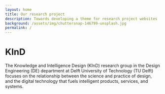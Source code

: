 ```yaml
---
layout: home
title: Our research project
description: Towards developing a theme for research project websites
background: /assets/img/chuttersnap-146799-unsplash.jpg
permalink: /
---
```


<!-- {: .alert .alert-info} -->
<!-- This is a demo website for [Petridish](https://github.com/peterdesmet/petridish): a Jekyll theme for research project websites. -->

# KInD
The Knowledge and Intelligence Design (KInD) research group in the Design Engineering (DE) department at Delft University of Technology (TU Delft) focuses on the relationship between the science and practice of design, and the digital technology that fuels intelligent products, services, and systems.